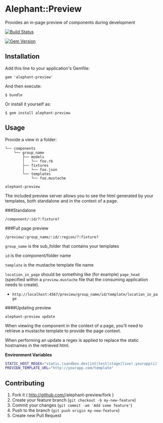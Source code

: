 # Alephant::Preview

Provides an in-page preview of components during development

[![Build Status](https://travis-ci.org/BBC-News/alephant-preview.png?branch=master)](https://travis-ci.org/BBC-News/alephant-preview)

[![Gem Version](https://badge.fury.io/rb/alephant-preview.png)](http://badge.fury.io/rb/alephant-preview)

## Installation

Add this line to your application's Gemfile:

    gem 'alephant-preview'

And then execute:

    $ bundle

Or install it yourself as:

    $ gem install alephant-preview

## Usage

Provide a view in a folder:

```
└── components
    └── group_name
        ├── models
        │   └── foo.rb
        ├── fixtures
        │   └── foo.json
        └── templates
            └── foo.mustache
```

`alephant-preview`

The included preview server allows you to see the html generated by your
templates, both standalone and in the context of a page.

###Standalone

`/component/:id/?:fixture?`

###Full page preview

`/preview/:group_name/:id/:region/?:fixture?`

`group_name` is the sub_folder that contains your templates

`id` is the component/folder name

`template` is the mustache template file name

`location_in_page` should be something like (for example) `page_head` (specified
within a `preview.mustache` file that the consuming application needs to
create).

- `http://localhost:4567/preview/group_name/id/template/location_in_page`


####Updating preview

`alephant-preview update`

When viewing the component in the context of a page, you'll need to retrieve a
mustache template to provide the page context.

When performing an update a regex is applied to replace the static hostnames in
the retrieved html.

**Environment Variables**

```sh
STATIC_HOST_REGEX="static.(sandbox.dev|int|test|stage|live).yourapp(i)?.com\/"
PREVIEW_TEMPLATE_URL="http://yourapp.com/template"
```

## Contributing

1. Fork it ( http://github.com/<my-github-username>/alephant-preview/fork )
2. Create your feature branch (`git checkout -b my-new-feature`)
3. Commit your changes (`git commit -am 'Add some feature'`)
4. Push to the branch (`git push origin my-new-feature`)
5. Create new Pull Request
